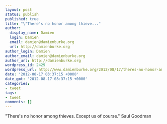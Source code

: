 ```yaml
---
layout: post
status: publish
published: true
title: "\"There's no honor among thieve..."
author:
  display_name: Damien
  login: Damien
  email: damien@damienburke.org
  url: http://damienburke.org
author_login: Damien
author_email: damien@damienburke.org
author_url: http://damienburke.org
wordpress_id: 2429
wordpress_url: http://www.damienburke.org/2012/08/17/theres-no-honor-among-thieve/
date: '2012-08-17 03:37:15 +0000'
date_gmt: '2012-08-17 08:37:15 +0000'
categories:
- tweet
tags:
- tweet
comments: []
---
```

<p>"There's no honor among thieves. Except us of course." Saul Goodman</p>
